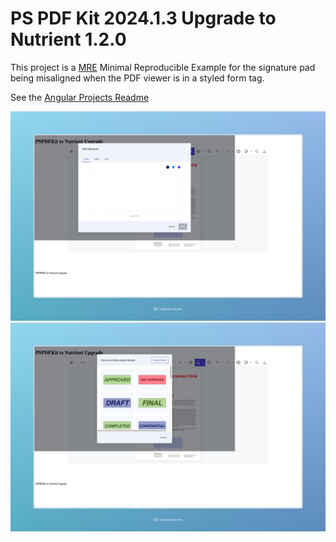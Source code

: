 # PS PDF Kit 2024.1.3 Upgrade to Nutrient 1.2.0

This project is a [MRE](https://stackoverflow.com/help/minimal-reproducible-example) Minimal Reproducible Example for the signature pad being misaligned when the PDF viewer is in a styled form tag. 

See the [Angular Projects Readme](./pspdfkit-2024-1-3-to-nutrient-1.2.0/README.md)

<img src="Pspdfkit202413ToNutrient120signature.jpeg">
<img src="Pspdfkit202413ToNutrient120stamp.jpeg">